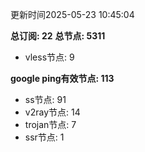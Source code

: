 更新时间2025-05-23 10:45:04

**总订阅: 22**
**总节点: 5311**
- vless节点: 9

**google ping有效节点: 113**
- ss节点: 91
- v2ray节点: 14
- trojan节点: 7
- ssr节点: 1
